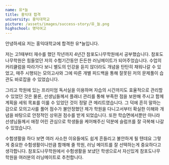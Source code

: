 ```yaml
---
name: 유*늘
title: 홍익대 합격
university: 홍익대학교
picture: /assets/images/success-story/유_늘.png
highschool: 명덕여고
--- 
```


안녕하세요 저는 홍익대학교에 합격한 유*늘입니다.

저는 고1때부터 재수를 했던 작년까지 4년간 참포도나무학원에서 공부했습니다. 참포도나무학원은 힘들었던 저의 수험기간동안 든든한 러닝메이트가 되어주었습니다.
수업의 커리큘럼을 따라가다 보니 별도의 인강을 듣지 않더라도 개념을 탄탄히 채워나갈 수 있었고, 매주 시행되는 모의고사와 그에 따른 개별 피드백을 통해 잘못된 저의 문제풀이 습관도 바로잡을 수 있었습니다.

그리고 학원에 있는 프리미엄 독서실을 이용하며 자습의 시간까지도 효율적으로 관리할 수 있었던 것은 물론, 선생님들께서 플래너 관리를 통해 부족한 점을 보완해 주시고 함께 계획을 세워 목표를 이룰 수 있었던 것이 정말 큰 메리트였습니다.
그 덕에 흔히 말하는 감으로 모의고사를 풀어 점수가 불안정했던 제가 학원을 다니고서부터 확실한 이해와 개념을 바탕으로 안정적인 상위권 점수를 받게 되었습니다. 또한 학습면에서뿐만 아니라 선생님들께서 애정 어린 관심으로 학생들을 케어해주신 덕분에 슬럼프를 잘 극복해 나갈 수 있었습니다.

수험생활을 하다 보면 여러 사소한 이유들에도 쉽게 흔들리고 불안하게 될 텐데요 그렇게 중요한 수험생활이니만큼 함깨해 줄 학원, 러닝 메이트를 잘 선택하는게 중요하다고 생각합니다.
참포도나무학원에서 수험생활을 보냈던 학생으로서 자신있게 참포도나무학원을 여러분의 러닝메이트로 추천합니다.